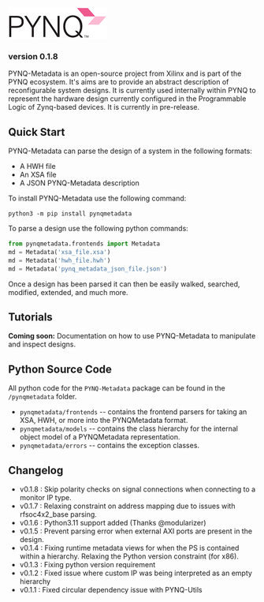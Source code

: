 ![pynq_logo](https://github.com/Xilinx/PYNQ/raw/master/logo.png)
### version 0.1.8

PYNQ-Metadata is an open-source project from Xilinx and is part of the PYNQ ecosystem. It's aims are to provide an abstract description of reconfigurable system designs. It is currently used internally within PYNQ to represent the hardware design currently configured in the Programmable Logic of Zynq-based devices. It is currently in pre-release.  

## Quick Start
PYNQ-Metadata can parse the design of a system in the following formats:
* A HWH file
* An XSA file
* A JSON PYNQ-Metadata description 

To install PYNQ-Metadata use the following command:
```
python3 -m pip install pynqmetadata 
```

To parse a design use the following python commands:
```python
from pynqmetadata.frontends import Metadata
md = Metadata('xsa_file.xsa')
md = Metadata('hwh_file.hwh')
md = Metadata('pynq_metadata_json_file.json')
```

Once a design has been parsed it can then be easily walked, searched, modified, extended, and much more. 

## Tutorials
__Coming soon:__ Documentation on how to use PYNQ-Metadata to manipulate and inspect designs.

## Python Source Code

All python code for the ``PYNQ-Metadata`` package can be found in the `/pynqmetadata` folder.

* `pynqmetadata/frontends` -- contains the frontend parsers for taking an XSA, HWH, or more into the PYNQMetadata format. 
* `pynqmetadata/models` -- contains the class hierarchy for the internal object model of a PYNQMetadata representation.
* `pynqmetadata/errors` -- contains the exception classes.


## Changelog
* v0.1.8 : Skip polarity checks on signal connections when connecting to a monitor IP type. 
* v0.1.7 : Relaxing constraint on address mapping due to issues with rfsoc4x2_base parsing. 
* v0.1.6 : Python3.11 support added (Thanks @modularizer) 
* v0.1.5 : Prevent parsing error when external AXI ports are present in the design. 
* v0.1.4 : Fixing runtime metadata views for when the PS is contained within a hierarchy. Relaxing the Python version constraint (for x86). 
* v0.1.3 : Fixing python version requirement 
* v0.1.2 : Fixed issue where custom IP was being interpreted as an empty hierarchy
* v0.1.1 : Fixed circular dependency issue with PYNQ-Utils
